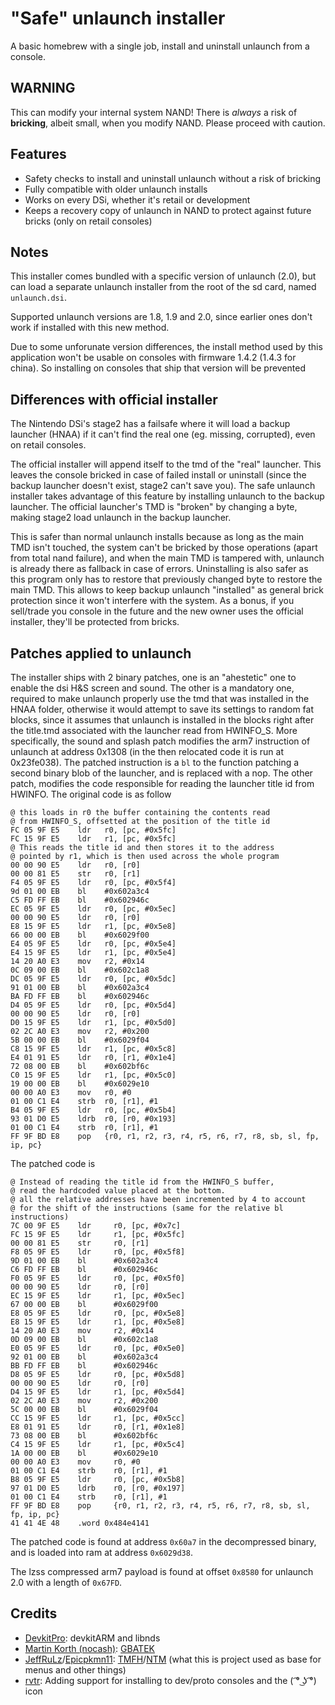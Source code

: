 # "Safe" unlaunch installer
A basic homebrew with a single job, install and uninstall unlaunch from a console.

## WARNING
This can modify your internal system NAND! There is *always* a risk of
**bricking**, albeit small, when you modify NAND. Please proceed with caution.

## Features
- Safety checks to install and uninstall unlaunch without a risk of bricking
- Fully compatible with older unlaunch installs
- Works on every DSi, whether it's retail or development
- Keeps a recovery copy of unlaunch in NAND to protect against future bricks
  (only on retail consoles)

## Notes
This installer comes bundled with a specific version of unlaunch (2.0), but can
load a separate unlaunch installer from the root of the sd card, named
`unlaunch.dsi`.

Supported unlaunch versions are 1.8, 1.9 and 2.0, since earlier ones don't work
if installed with this new method.

Due to some unforunate version differences, the install method used by this
application won't be usable on consoles with firmware 1.4.2 (1.4.3 for china).
So installing on consoles that ship that version will be prevented

## Differences with official installer
The Nintendo DSi's stage2 has a failsafe where it will load a backup launcher
(HNAA) if it can't find the real one (eg. missing, corrupted), even on retail
consoles.

The official installer will append itself to the tmd of the "real" launcher.
This leaves the console bricked in case of failed install or uninstall (since
the backup launcher doesn't exist, stage2 can't save you).
The safe unlaunch installer takes advantage of this feature by installing
unlaunch to the backup launcher.
The official launcher's TMD is "broken" by changing a byte, making stage2
load unlaunch in the backup launcher. 

This is safer than normal unlaunch installs because as long as the main TMD
isn't touched, the system can't be bricked by those operations (apart from
total nand failure), and when the main TMD is tampered with, unlaunch is
already there as fallback in case of errors.
Uninstalling is also safer as this program only has to restore that
previously changed byte to restore the main TMD.
This allows to keep backup unlaunch "installed" as general brick
protection since it won't interfere with the system. As a bonus, if you
sell/trade you console in the future and the new owner uses the official
installer, they'll be protected from bricks.

## Patches applied to unlaunch
The installer ships with 2 binary patches, one is an "ahestetic" one to enable
the dsi H&S screen and sound.
The other is a mandatory one, required to make unlaunch properly use the tmd that
was installed in the HNAA folder, otherwise it would attempt to save its settings
to random fat blocks, since it assumes that unlaunch is installed in the blocks right
after the title.tmd associated with the launcher read from HWINFO_S.
More specifically, the sound and splash patch modifies the arm7 instruction of unlaunch at
address 0x1308 (in the then relocated code it is run at 0x23fe038). The patched instruction
is a `bl` to the function patching a second binary blob of the launcher, and is replaced with
a nop.
The other patch, modifies the code responsible for reading the launcher title id from HWINFO.
The original code is as follow
```
@ this loads in r0 the buffer containing the contents read
@ from HWINFO_S, offsetted at the position of the title id
FC 05 9F E5    ldr   r0, [pc, #0x5fc]
FC 15 9F E5    ldr   r1, [pc, #0x5fc]
@ This reads the title id and then stores it to the address
@ pointed by r1, which is then used across the whole program
00 00 90 E5    ldr   r0, [r0]
00 00 81 E5    str   r0, [r1]
F4 05 9F E5    ldr   r0, [pc, #0x5f4]
9d 01 00 EB    bl    #0x602a3c4
C5 FD FF EB    bl    #0x602946c
EC 05 9F E5    ldr   r0, [pc, #0x5ec]
00 00 90 E5    ldr   r0, [r0]
E8 15 9F E5    ldr   r1, [pc, #0x5e8]
66 00 00 EB    bl    #0x6029f00
E4 05 9F E5    ldr   r0, [pc, #0x5e4]
E4 15 9F E5    ldr   r1, [pc, #0x5e4]
14 20 A0 E3    mov   r2, #0x14
0C 09 00 EB    bl    #0x602c1a8
DC 05 9F E5    ldr   r0, [pc, #0x5dc]
91 01 00 EB    bl    #0x602a3c4
BA FD FF EB    bl    #0x602946c
D4 05 9F E5    ldr   r0, [pc, #0x5d4]
00 00 90 E5    ldr   r0, [r0]
D0 15 9F E5    ldr   r1, [pc, #0x5d0]
02 2C A0 E3    mov   r2, #0x200
5B 00 00 EB    bl    #0x6029f04
C8 15 9F E5    ldr   r1, [pc, #0x5c8]
E4 01 91 E5    ldr   r0, [r1, #0x1e4]
72 08 00 EB    bl    #0x602bf6c
C0 15 9F E5    ldr   r1, [pc, #0x5c0]
19 00 00 EB    bl    #0x6029e10
00 00 A0 E3    mov   r0, #0
01 00 C1 E4    strb  r0, [r1], #1
B4 05 9F E5    ldr   r0, [pc, #0x5b4]
93 01 D0 E5    ldrb  r0, [r0, #0x193]
01 00 C1 E4    strb  r0, [r1], #1
FF 9F BD E8    pop   {r0, r1, r2, r3, r4, r5, r6, r7, r8, sb, sl, fp, ip, pc}
```
The patched code is
```
@ Instead of reading the title id from the HWINFO_S buffer,
@ read the hardcoded value placed at the bottom.
@ all the relative addresses have been incremented by 4 to account
@ for the shift of the instructions (same for the relative bl instructions)
7C 00 9F E5    ldr     r0, [pc, #0x7c]
FC 15 9F E5    ldr     r1, [pc, #0x5fc]
00 00 81 E5    str     r0, [r1]
F8 05 9F E5    ldr     r0, [pc, #0x5f8]
9D 01 00 EB    bl      #0x602a3c4
C6 FD FF EB    bl      #0x602946c
F0 05 9F E5    ldr     r0, [pc, #0x5f0]
00 00 90 E5    ldr     r0, [r0]
EC 15 9F E5    ldr     r1, [pc, #0x5ec]
67 00 00 EB    bl      #0x6029f00
E8 05 9F E5    ldr     r0, [pc, #0x5e8]
E8 15 9F E5    ldr     r1, [pc, #0x5e8]
14 20 A0 E3    mov     r2, #0x14
0D 09 00 EB    bl      #0x602c1a8
E0 05 9F E5    ldr     r0, [pc, #0x5e0]
92 01 00 EB    bl      #0x602a3c4
BB FD FF EB    bl      #0x602946c
D8 05 9F E5    ldr     r0, [pc, #0x5d8]
00 00 90 E5    ldr     r0, [r0]
D4 15 9F E5    ldr     r1, [pc, #0x5d4]
02 2C A0 E3    mov     r2, #0x200
5C 00 00 EB    bl      #0x6029f04
CC 15 9F E5    ldr     r1, [pc, #0x5cc]
E8 01 91 E5    ldr     r0, [r1, #0x1e8]
73 08 00 EB    bl      #0x602bf6c
C4 15 9F E5    ldr     r1, [pc, #0x5c4]
1A 00 00 EB    bl      #0x6029e10
00 00 A0 E3    mov     r0, #0
01 00 C1 E4    strb    r0, [r1], #1
B8 05 9F E5    ldr     r0, [pc, #0x5b8]
97 01 D0 E5    ldrb    r0, [r0, #0x197]
01 00 C1 E4    strb    r0, [r1], #1
FF 9F BD E8    pop     {r0, r1, r2, r3, r4, r5, r6, r7, r8, sb, sl, fp, ip, pc}
41 41 4E 48    .word 0x484e4141
```
The patched code is found at address `0x60a7` in the decompressed binary, and is loaded into
ram at address `0x6029d38`.

The lzss compressed arm7 payload is found at offset `0x8580` for unlaunch 2.0 with a length of `0x67FD`.

## Credits
- [DevkitPro](https://devkitpro.org/): devkitARM and libnds
- [Martin Korth (nocash)](https://problemkaputt.de):
  [GBATEK](https://problemkaputt.de/gbatek.htm)
- [JeffRuLz](https://github.com/JeffRuLz)/[Epicpkmn11](https://github.com/Epicpkmn11):
  [TMFH](https://github.com/JeffRuLz/TMFH)/[NTM](https://github.com/Epicpkmn11/NTM)
  (what this is project used as base for menus and other things)
- [rvtr](https://github.com/rvtr):
   Adding support for installing to dev/proto consoles and the ( ͡° ͜ʖ ͡°) icon